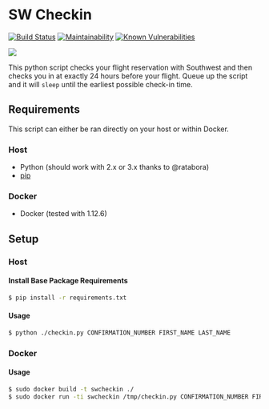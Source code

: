 # SW Checkin

[![Build Status](https://travis-ci.org/pyro2927/SouthwestCheckin.svg?branch=master)](https://travis-ci.org/pyro2927/SouthwestCheckin)
[![Maintainability](https://api.codeclimate.com/v1/badges/aa1c955dfcba58a7352f/maintainability)](https://codeclimate.com/github/pyro2927/SouthwestCheckin/maintainability)
[![Known Vulnerabilities](https://snyk.io/test/github/pyro2927/SouthwestCheckin/badge.svg?targetFile=requirements.txt)](https://snyk.io/test/github/pyro2927/SouthwestCheckin?targetFile=requirements.txt)

![](http://www.southwest-heart.com/img/heart/heart_1.jpg)

This python script checks your flight reservation with Southwest and then checks you in at exactly 24 hours before your flight.  Queue up the script and it will `sleep` until the earliest possible check-in time.

## Requirements

This script can either be ran directly on your host or within Docker.

### Host

* Python (should work with 2.x or 3.x thanks to @ratabora)
* [pip](https://pypi.python.org/pypi/pip)

### Docker

* Docker (tested with 1.12.6)

## Setup

### Host

#### Install Base Package Requirements

```bash
$ pip install -r requirements.txt
```

#### Usage

```bash
$ python ./checkin.py CONFIRMATION_NUMBER FIRST_NAME LAST_NAME
```

### Docker

#### Usage

```bash
$ sudo docker build -t swcheckin ./
$ sudo docker run -ti swcheckin /tmp/checkin.py CONFIRMATION_NUMBER FIRST_NAME LAST_NAME
```
